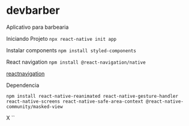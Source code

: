 # devbarber

Aplicativo para barbearia

Iniciando Projeto
`npx react-native init app`

Instalar components
`npm install styled-components`

React navigation
`npm install @react-navigation/native`


[reactnavigation](https://reactnavigation.org/docs/getting-started)

Dependencia

`npm install react-native-reanimated react-native-gesture-handler react-native-screens react-native-safe-area-context @react-native-community/masked-view`

X
``